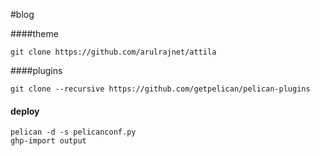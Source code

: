 #blog

####theme 
```git
git clone https://github.com/arulrajnet/attila
```

####plugins 
```git
git clone --recursive https://github.com/getpelican/pelican-plugins
```
#### deploy 
```
pelican -d -s pelicanconf.py
ghp-import output

```